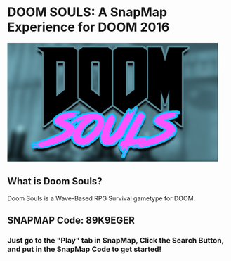 # DOOM SOULS: A SnapMap Experience for DOOM 2016
![alt text](https://raw.githubusercontent.com/wimmywozzle/SNAPMAP_Doomsouls/master/doomsoulspic.jpg "Doom Souls Main Logo")
## What is Doom Souls?
Doom Souls is a Wave-Based RPG Survival gametype for DOOM.
## SNAPMAP Code: 89K9EGER
### Just go to the "Play" tab in SnapMap, Click the Search Button, and put in the SnapMap Code to get started!
